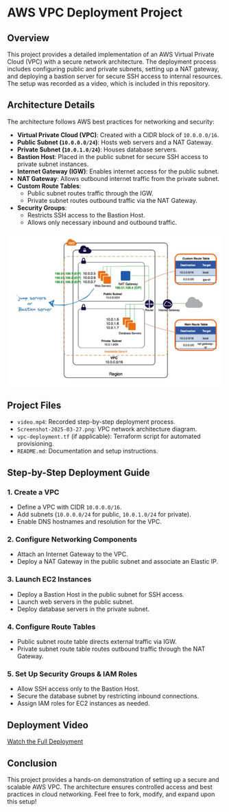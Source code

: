 # AWS VPC Deployment Project

## Overview
This project provides a detailed implementation of an AWS Virtual Private Cloud (VPC) with a secure network architecture. The deployment process includes configuring public and private subnets, setting up a NAT gateway, and deploying a bastion server for secure SSH access to internal resources. The setup was recorded as a video, which is included in this repository.

## Architecture Details
The architecture follows AWS best practices for networking and security:
- **Virtual Private Cloud (VPC)**: Created with a CIDR block of `10.0.0.0/16`.
- **Public Subnet (`10.0.0.0/24`)**: Hosts web servers and a NAT Gateway.
- **Private Subnet (`10.0.1.0/24`)**: Houses database servers.
- **Bastion Host**: Placed in the public subnet for secure SSH access to private subnet instances.
- **Internet Gateway (IGW)**: Enables internet access for the public subnet.
- **NAT Gateway**: Allows outbound internet traffic from the private subnet.
- **Custom Route Tables**:
  - Public subnet routes traffic through the IGW.
  - Private subnet routes outbound traffic via the NAT Gateway.
- **Security Groups**:
  - Restricts SSH access to the Bastion Host.
  - Allows only necessary inbound and outbound traffic.

![VPC Architecture](./Screenshot-2025-03-27.png)

## Project Files
- `video.mp4`: Recorded step-by-step deployment process.
- `Screenshot-2025-03-27.png`: VPC network architecture diagram.
- `vpc-deployment.tf` (if applicable): Terraform script for automated provisioning.
- `README.md`: Documentation and setup instructions.

## Step-by-Step Deployment Guide
### 1. Create a VPC
- Define a VPC with CIDR `10.0.0.0/16`.
- Add subnets (`10.0.0.0/24` for public, `10.0.1.0/24` for private).
- Enable DNS hostnames and resolution for the VPC.

### 2. Configure Networking Components
- Attach an Internet Gateway to the VPC.
- Deploy a NAT Gateway in the public subnet and associate an Elastic IP.

### 3. Launch EC2 Instances
- Deploy a Bastion Host in the public subnet for SSH access.
- Launch web servers in the public subnet.
- Deploy database servers in the private subnet.

### 4. Configure Route Tables
- Public subnet route table directs external traffic via IGW.
- Private subnet route table routes outbound traffic through the NAT Gateway.

### 5. Set Up Security Groups & IAM Roles
- Allow SSH access only to the Bastion Host.
- Secure the database subnet by restricting inbound connections.
- Assign IAM roles for EC2 instances as needed.

## Deployment Video
[Watch the Full Deployment](./video.mp4)

## Conclusion
This project provides a hands-on demonstration of setting up a secure and scalable AWS VPC. The architecture ensures controlled access and best practices in cloud networking. Feel free to fork, modify, and expand upon this setup!
